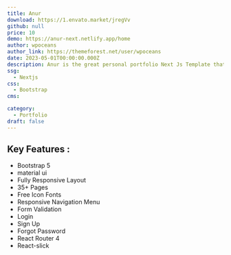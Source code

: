 ```yaml
---
title: Anur
download: https://1.envato.market/jregVv
github: null
price: 10
demo: https://anur-next.netlify.app/home
author: wpoceans
author_link: https://themeforest.net/user/wpoceans
date: 2023-05-01T00:00:00.000Z
description: Anur is the great personal portfolio Next Js Template that enables you to create a powerful Portfolio website .
ssg:
  - Nextjs
css:
  - Bootstrap
cms:

category:
  - Portfolio
draft: false
---
```


## Key Features :

- Bootstrap 5
- material ui
- Fully Responsive Layout
- 35+ Pages
- Free Icon Fonts
- Responsive Navigation Menu
- Form Validation
- Login
- Sign Up
- Forgot Password
- React Router 4
- React-slick
